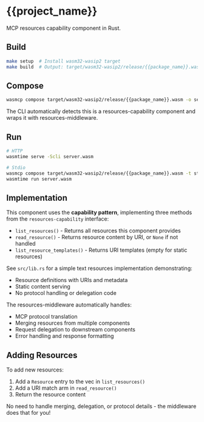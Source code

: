 # {{project_name}}

MCP resources capability component in Rust.

## Build

```bash
make setup  # Install wasm32-wasip2 target
make build  # Output: target/wasm32-wasip2/release/{{package_name}}.wasm
```

## Compose

```bash
wasmcp compose target/wasm32-wasip2/release/{{package_name}}.wasm -o server.wasm
```

The CLI automatically detects this is a resources-capability component and wraps it with resources-middleware.

## Run

```bash
# HTTP
wasmtime serve -Scli server.wasm

# Stdio
wasmcp compose target/wasm32-wasip2/release/{{package_name}}.wasm -t stdio -o server.wasm
wasmtime run server.wasm
```

## Implementation

This component uses the **capability pattern**, implementing three methods from the `resources-capability` interface:

- `list_resources()` - Returns all resources this component provides
- `read_resource()` - Returns resource content by URI, or `None` if not handled
- `list_resource_templates()` - Returns URI templates (empty for static resources)

See `src/lib.rs` for a simple text resources implementation demonstrating:
- Resource definitions with URIs and metadata
- Static content serving
- No protocol handling or delegation code

The resources-middleware automatically handles:
- MCP protocol translation
- Merging resources from multiple components
- Request delegation to downstream components
- Error handling and response formatting

## Adding Resources

To add new resources:

1. Add a `Resource` entry to the vec in `list_resources()`
2. Add a URI match arm in `read_resource()`
3. Return the resource content

No need to handle merging, delegation, or protocol details - the middleware does that for you!
